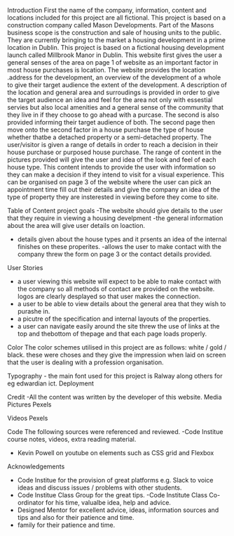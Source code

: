 
Introduction
First the name of the company, information, content and locations included for this project are all fictional. This project is based on a construction company called Mason Developments.  Part of the Masons business scope is the construction and sale of housing units to the public.  They are currently bringing to the market a housing development in a prime location in Dublin.   This project is based on a fictional housing development launch called Millbrook Manor in Dublin.  This website first gives the user a general senses of the area on page 1 of website as an important factor in most house purchases is location.   The website provides the location .address for the development, an overview of the development of a whole to give their target audience the extent of the development.  A description of the location and general area and surroudings is provided in order to give the target audience an idea and feel for the area not only with essestial servies but also local amenities and a general sense of the community that they live in if they choose to go ahead with a purcase. The second  is also provided informing their target audience of both.  The second page then move onto the second factor in a house purchase the type of house whether thatbe a detached property or a semi-detached property.  The user/visitor is given a range of details in order to reach a decision in their house purchase or purposed house purchase.  The range of content in the pictures provided will give the user and idea of the look and feel of each house type.  This content intends to provide the user with information so they can make a decision if they intend to visit for a visual experience.  This can be organised on page 3 of the website where the user can pick an appointment time  fill out their details and give the company an idea of the type of property they are insterested in viewing before they come to site. 

Table of Content 
project goals
-The website should give details to the user that they require in viewing a housing develpment
-the general information about the area will give user details on loaction.
- details given about the house types and it prsents an idea of the internal finishes on these properites. 
-allows the user to make contact with the company threw the form on page 3 or the contact details provided. 

User Stories
- a user viewing this website will expect to be able to make contact with the company so all methods of contact are provided on the website. logos are clearly desplayed so that user makes the connection.   
- a user to be able to view details about the general area that they wish to purashe in.  
- a picutre of the specification and internal layouts of the properties.  
- a user can navigate easily around the site threw the use of links at the top and thebottom of thepage and that each page loads properly.

Color
The color schemes utilised in this project are as follows: white / gold / black. these were choses and they give the impression when laid on screen that the user is dealing with a profession organisation.  

Typography - the main font used for this project is Ralway along others for eg edwardian ict.
Deployment


Credit
-All the content was written by the developer of this website.
Media
Pictures
Pexels

Videos
Pexels

Code
The following sources were referenced and reviewed.
-Code Institue course notes, videos, extra reading material.
- Kevin Powell on youtube on elements such as CSS grid and Flexbox





Acknowledgements
- Code Institue for the provision of great platforms e.g. Slack to voice ideas and discuss issues / problems with other students.
- Code Institue Class Group for the great tips.
-Code Institute Class Co-ordinator for his time, valualbe idea, help and advice.
- Designed Mentor for excellent advice, ideas, information sources and tips and also for their patience and time.
- family for their patience and time.







